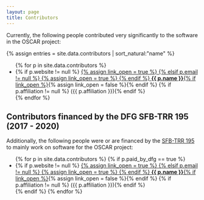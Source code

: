 ```yaml
---
layout: page
title: Contributors
---
```


Currently, the following people contributed very significantly to the software in the
OSCAR project:

{% assign entries = site.data.contributors | sort_natural:"name" %}
<ul>
{% for p in site.data.contributors %}
  <li>
    {% if p.website != null %}
        <a href="{{ p.website }}">
        {% assign link_open = true %}
    {% elsif p.email != null %}
        <a href="mailto:{{ p.email }}">
        {% assign link_open = true %}
    {% endif %}
    <strong>{{ p.name }}</strong>{% if link_open %}</a>{% assign link_open = false %}{% endif %}
    {% if p.affiliation != null %} ({{ p.affiliation }}){% endif %}
  </li>
{% endfor %}
</ul>

## Contributors financed by the DFG SFB-TRR 195 (2017 - 2020)

Additionally, the following people were or are financed by the [SFB-TRR 195](https://www.computeralgebra.de/sfb/) to mainly work on software
for the OSCAR project:

<ul>
{% for p in site.data.contributors %}
{% if p.paid_by_dfg == true %}
  <li>
    {% if p.website != null %}
        <a href="{{ p.website }}">
        {% assign link_open = true %}
    {% elsif p.email != null %}
        <a href="mailto:{{ p.email }}">
        {% assign link_open = true %}
    {% endif %}
    <strong>{{ p.name }}</strong>{% if link_open %}</a>{% assign link_open = false %}{% endif %}
    {% if p.affiliation != null %} ({{ p.affiliation }}){% endif %}
  </li>
{% endif %}
{% endfor %}
</ul>
